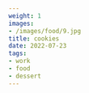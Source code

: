 ```yaml
---
weight: 1
images:
- /images/food/9.jpg
title: cookies
date: 2022-07-23
tags:
- work
- food
- dessert
---
```

